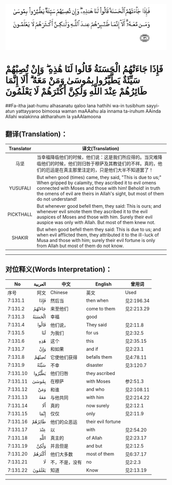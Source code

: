 ![007:131](images/007_131.gif)

# فَإِذَا جَاءَتْهُمُ الْحَسَنَةُ قَالُوا لَنَا هَٰذِهِ ۖ وَإِنْ تُصِبْهُمْ سَيِّئَةٌ يَطَّيَّرُوا بِمُوسَىٰ وَمَنْ مَعَهُ ۗ أَلَا إِنَّمَا طَائِرُهُمْ عِنْدَ اللَّهِ وَلَٰكِنَّ أَكْثَرَهُمْ لَا يَعْلَمُونَ 

##Fa-itha jaat-humu alhasanatu qaloo lana hathihi wa-in tusibhum sayyi-atun yattayyaroo bimoosa waman maAAahu ala innama ta-iruhum AAinda Allahi walakinna aktharahum la yaAAlamoona 

## 翻译(Translation)：

| Translator | 译文(Translation)                                            |
| :--------: | ------------------------------------------------------------ |
|    马坚    | 当幸福降临他们的时候，他们说：这是我们所应得的。当灾难降临他们的时候，他们则归咎于穆萨及其教徒们的不祥。真的，他们的厄运是在真主那里注定的，只是他们大半不知道罢了！ |
|  YUSUFALI  | But when good (times) came, they said, "This is due to us;" When gripped by calamity, they ascribed it to evil omens connected with Moses and those with him! Behold! in truth the omens of evil are theirs in Allah's sight, but most of them do not understand! |
| PICKTHALL  | But whenever good befell them, they said: This is ours; and whenever evil smote them they ascribed it to the evil auspices of Moses and those with him. Surely their evil auspice was only with Allah. But most of them knew not. |
|   SHAKIR   | But when good befell them they said: This is due to us; and when evil afflicted them, they attributed it to the ill-luck of Musa and those with him; surely their evil fortune is only from Allah but most of them do not know. |

---

## 对位释义(Words Interpretation)：

| No   | العربية | 中文    | English | 曾用词 |
| ---- | ------: | ------- | ------- | ------ |
| 序号 |    阿文 | Chinese | 英文    | Used   |
| 7:131.1  | فَإِذَا   | 然后当         | then when          | 见2:196.34 |
| 7:131.2  | جَاءَتْهُمُ | 来至他们       | come to them       | 见2:213.29 |
| 7:131.3  | الْحَسَنَةُ | 幸福           | good               |            |
| 7:131.4  | قَالُوا  | 他们说，       | They said          | 见2:11.8   |
| 7:131.5  | لَنَا    | 为我们         | for us             | 见2:32.5   |
| 7:131.6  | هَٰذِهِ    | 这个           | this               | 见2:35.15  |
| 7:131.7  | وَإِنْ    | 和如果         | and if             | 见2:23.1   |
| 7:131.8  | تُصِبْهُمْ  | 它使他们获得   | befalls them       | 见4:78.11  |
| 7:131.9  | سَيِّئَةٌ   | 不幸           | disaster           | 见3:120.7  |
| 7:131.10 | يَطَّيَّرُوا | 他们归咎       | they ascribed      |            |
| 7:131.11 | بِمُوسَىٰ  | 在穆萨         | with Moses         | 参2:51.3   |
| 7:131.12 | وَمَنْ    | 和谁           | and who            | 见2:108.11 |
| 7:131.13 | مَعَهُ    | 与他共同       | with him           | 见2:214.22 |
| 7:131.14 | أَلَا    | 真的           | now surely         | 见2:12.1   |
| 7:131.15 | إِنَّمَا   | 仅仅           | only               | 见2:11.9   |
| 7:131.16 | طَائِرُهُمْ | 他们的众恶运   | their evil fortune |            |
| 7:131.17 | عِنْدَ    | 以             | with               | 见2:54.20  |
| 7:131.18 | اللَّهِ   | 真主的         | of Allah           | 见2:23.17  |
| 7:131.19 | وَلَٰكِنَّ   | 并且但是       | and but            | 见2:12.5   |
| 7:131.20 | أَكْثَرَهُمْ | 他们大多数     | most of them       | 见6:37.17  |
| 7:131.21 | لَا     | 不，不是，没有 | no                 | 见2:2.3    |
| 7:131.22 | يَعْلَمُونَ | 知道           | Know               | 见2:13.19  |

---